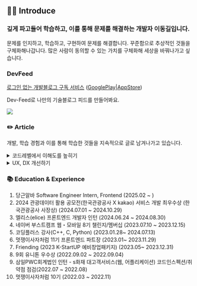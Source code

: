 ## 👋🏻 Introduce

### 깊게 파고들어 학습하고, 이를 통해 문제를 해결하는 개발자 이동길입니다.

문제를 인지하고, 학습하고, 구현하여 문제를 해결합니다.
꾸준함으로 추상적인 것들을 구체화해나갑니다.
많은 사람이 동의할 수 있는 가치를 구체화해 세상을 바꿔나가고 싶습니다.

### DevFeed

[로그인 없는 개발블로그 구독 서비스](https://dev-feed.kro.kr/) ([GooglePlay](https://play.google.com/store/apps/details?id=com.devfeed)|[AppStore](https://apps.apple.com/kr/app/dev-feed/id6737579223))

Dev-Feed로 나만의 기술블로그 피드를 만들어봐요.

<a href="https://0422.tistory.com/"><img src="https://img.shields.io/badge/-Blog-coral?logo=Blogger&logoColor=white"/></a>

### ✏️ Article

개발, 학습 경험과 이를 통해 학습한 것들을 지속적으로 글로 남겨나가고 있습니다.

<details>
<summary>코드레벨에서 이해도를 높히기</summary>

개념을 이론적으로 학습하기보다는 직접 해당 개념을 코드로 구현해보거나, 라이브러리 코드를 읽으며 학습해나가고 있습니다.

- Safari iframe은 부모와 같은 스레드를 사용한다.(Lottie 스레드 블로킹) [글보기](https://0422.tistory.com/390)
- 패키지 업데이트를 위한 yarn.lock에 대한 이해 [글보기](https://0422.tistory.com/382)
- git내부 살펴보기 [글보기](https://0422.tistory.com/290)
- Node.js서버에선 절대 이벤트 루프를 막지마 [글보기](https://0422.tistory.com/305)
- CORS박사님을 아세요? [글보기](https://0422.tistory.com/307)
- 프론트엔드 웹서버 직접만들고 라이브러리 뜯어보기 [글보기](https://0422.tistory.com/312)
- 번들링 과정을 이해해보자 [글보기](https://0422.tistory.com/315)
- 리액트를 만들면서 이해해보자 [글보기](https://0422.tistory.com/317)
- 진짜 리액트는 어떻게 생겼나? [글보기](https://0422.tistory.com/321)
- WebRTC를 이해해보자 [글보기](https://0422.tistory.com/324)
- 모노레포 Vite 경로의 마법사를 해부해보자 - vite-tsconfig-paths [글보기](https://0422.tistory.com/358)
</details>

<details>
<summary>UX, DX 개선하기</summary>

사용자 경험은 물론 개발자 경험을 개선시키기 위해 고민하고, 이를 좋아합니다.

- SSR vs SSG light house로 비교하여 서비스 성능 개선하기 [글보기](https://0422.tistory.com/295)
- ContextAPI로 라이브러리 구현부 의존성 제거하기 [글보기](https://0422.tistory.com/335)
- vite환경에서 번들 분석/경량화하여 빌드 시간, 초기 렌더링을 개선한 이야기 [글보기](https://0422.tistory.com/340)
- 코드 스플리팅으로 리액트 초기 렌더링을 개선한 이야기 [글보기](https://0422.tistory.com/341)
- 규격이 없고 중첩이 가능한 모달 시스템을 만들어보자 [글보기](https://0422.tistory.com/328)
- Turborepo를 도입하게 된 이야기 [글보기](https://0422.tistory.com/344)
- 웹뷰 + 모노레포 환경에서 자동 토큰 갱신 훅으로 개발자 경험 개선하기 (feat. axios, zustand) [글보기](https://0422.tistory.com/348)
- 무한스크롤 시리즈- 하단감지부터 좋아요 피드갱신까지 [글보기](https://0422.tistory.com/349)
- React-ReactNative Webview통신을 Event-Driven에서 Request-Response형태로 확장하기 [글보기](https://0422.tistory.com/354)
- 모노레포에서 Storybook 통합으로 UI배포 시간 단축시키기 (6min -> 2min) [글보기](https://0422.tistory.com/357)
- 라이브러리를 만들어보자 [글보기](https://0422.tistory.com/360)

</details>

### 📚 Education & Experience

1.  당근알바 Software Engineer Intern, Frontend (2025.02 ~ )
2.  2024 관광데이터 활용 공모전(한국관광공사 X kakao) 서비스 개발 최우수상 (한국관광공사 사장상) (2024.07.01 ~ 2024.10.29)
3.  엘리스(elice) 프론트엔드 개발자 인턴 (2024.06.24 ~ 2024.08.30)
4.  네이버 부스트캠프 웹・모바일 8기 챌린지/멤버십 (2023.07.10 ~ 2023.12.15)
5.  코딩플러스 강사(C++, C, Python) (2023.01.28~ 2024.07.13)
6.  멋쟁이사자처럼 11기 프론트엔드 파트장 (2023.01~ 2023.11.29)
7.  Friending (2023 K-StartUP 예비창업패키지) (2023.05~ 2023.12.31)
8.  9회 유니톤 우수상 (2022.09.02 ~ 2022.09.04)
9.  삼일PWC회계법인 인턴 - s화재 대고객서비스(웹, 어플리케이션) 코드인스펙션/취약점 점검(2022.07 ~ 2022.08)
10. 멋쟁이사자처럼 10기 (2022.03 ~ 2022.11)
